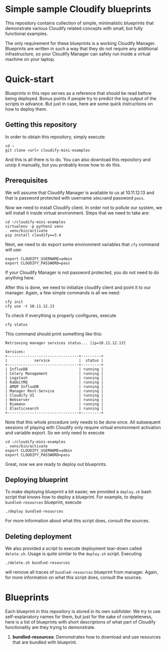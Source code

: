 # Simple sample Cloudify blueprints

This repository contains collection of simple, minimalistic blueprints that
demonstrate various Cloudify related concepts with small, but fully functional
examples.

The only requirement for these blueprints is a working Cloudify Manager.
Blueprints are written in such a way that they do not require any additional
infrastructure, so your Cloudify Manager can safely run inside a virtual
machine on your laptop.


# Quick-start

Blueprints in this repo serves as a reference that should be read before being
deployed. Bonus points if people try to predict the log output of the scripts
in advance. But just in case, here are some quick instructions on how to
deploy them.


## Getting this repository

In order to obtain this repository, simply execute:

    cd ~
    git clone <url> cloudify-mini-examples

And this is all there is to do. You can also download this repository and
unzip it manually, but you probably know how to do this.


## Prerequisites

We will assume that Cloudify Manager is available to us at 10.11.12.13 and
that is password protected with username `admin`and password `pass`.

Now we need to install Cloudify client. In order not to pollute our system, we
will install it inside virtual environment. Steps that we need to take are:

    cd ~/cloudify-mini-examples
    virtualenv -p python2 venv
    . venv/bin/activate
    pip install cloudify==3.4

Next, we need to do export some environment variables that `cfy` command will
use:

    export CLOUDIFY_USERNAME=admin
    export CLOUDIFY_PASSWORD=pass

If your Cloudify Manager is not password protected, you do not need to do
anything here.

After this is done, we need to initialize cloudify client and point it to our
manager.  Again, a few simple commands is all we need:

    cfy init
    cfy use -t 10.11.12.13

To check if everything is properly configures, execute

    cfy status

This command should print something like this:

    Retrieving manager services status... [ip=10.11.12.13]
    
    Services:
    +--------------------------------+---------+
    |            service             |  status |
    +--------------------------------+---------+
    | InfluxDB                       | running |
    | Celery Management              | running |
    | Logstash                       | running |
    | RabbitMQ                       | running |
    | AMQP InfluxDB                  | running |
    | Manager Rest-Service           | running |
    | Cloudify UI                    | running |
    | Webserver                      | running |
    | Riemann                        | running |
    | Elasticsearch                  | running |
    +--------------------------------+---------+

Note that this whole procedure only needs to be done once. All subsequent sessions of
playing with Cloudify only require virtual environment activation and variable
export. So we only need to execute

    cd ~/cloudify-mini-examples
    . venv/bin/activate
    export CLOUDIFY_USERNAME=admin
    export CLOUDIFY_PASSWORD=pass

Great, now we are ready to deploy out blueprints.


## Deploying blueprint

To make deploying blueprint a bit easier, we provided a `deploy.sh` bash
script that knows how to deploy a blueprint. For example, to deploy
`bundled-resources` blueprint, execute

    ./deploy bundled-resources

For more information about what this script does, consult the sources.


## Deleting deployment

We also provided a script to execute deployment tear-down called `delete.sh`.
Usage is quite similar to the `deploy.sh` script. Executing

    ./delete.sh bundled-resources

will remove all traces of `bundled-resources` blueprint from manager. Again,
for more information on what this script does, consult the sources.


# Blueprints

Each blueprint in this repository is stored in its own subfolder. We try to
use self-explanatory names for them, but just for the sake of completeness,
here is a list of blueprints with short descriptions of what part of Cloudify
functionality are they trying to demonstrate.

 1. **bundled-resources**: Demonstrates how to download and use resources that
    are bundled with blueprint.
